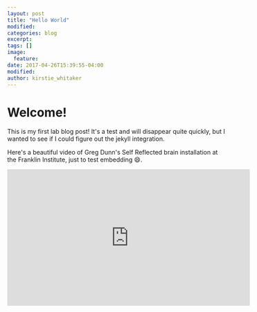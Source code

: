 ```yaml
---
layout: post
title: "Hello World"
modified:
categories: blog
excerpt:
tags: []
image:
  feature:
date: 2017-04-26T15:39:55-04:00
modified: 
author: kirstie_whitaker
---
```


# Welcome!

This is my first lab blog post! It's a test and will disappear quite quickly, but I wanted to see if I could figure out the jekyll integration.

Here's a beautiful video of Greg Dunn's Self Reflected brain installation at the Franklin Institute, just to test embedding :smile:.

<iframe width="560" height="315" src="https://www.youtube.com/embed/e5rFuZ9fzDg?ecver=1" frameborder="0" allowfullscreen></iframe>
